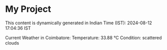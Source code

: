 # My Project

This content is dynamically generated in Indian Time (IST): 2024-08-12 17:04:36 IST


Current Weather in Coimbatore:
Temperature: 33.88 °C
Condition: scattered clouds
